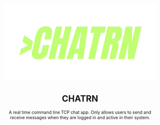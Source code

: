 <p align="center">
  <img src="logo.png" alt="ChatRN Logo" height=""/>
</p>

<h1 align="center">CHATRN</h1>

<p align="center">
  A real time command line TCP chat app. Only allows users to send and receive messages when they are logged in and active in their system.
</p>